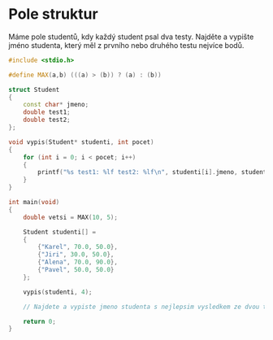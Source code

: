 # Pole struktur

Máme pole studentů, kdy každý student psal dva testy. Najděte a vypište jméno studenta, který měl z prvního nebo druhého testu nejvíce bodů.

```cpp
#include <stdio.h>

#define MAX(a,b) (((a) > (b)) ? (a) : (b))

struct Student
{
    const char* jmeno;
    double test1;
    double test2;
};

void vypis(Student* studenti, int pocet)
{
    for (int i = 0; i < pocet; i++)
    {
        printf("%s test1: %lf test2: %lf\n", studenti[i].jmeno, studenti[i].test1, studenti[i].test2);
    }
}

int main(void)
{
    double vetsi = MAX(10, 5);

    Student studenti[] =
    {
        {"Karel", 70.0, 50.0},
        {"Jiri", 30.0, 50.0},
        {"Alena", 70.0, 90.0},
        {"Pavel", 50.0, 50.0}
    };

    vypis(studenti, 4);

    // Najdete a vypiste jmeno studenta s nejlepsim vysledkem ze dvou testu

    return 0;
}
```
